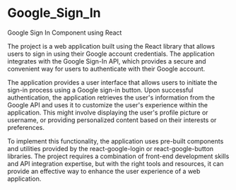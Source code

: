 # Google_Sign_In
Google Sign In Component using React

The project is a web application built using the React library that allows users to sign in using their Google account credentials. The application integrates with the Google Sign-In API, which provides a secure and convenient way for users to authenticate with their Google account.

The application provides a user interface that allows users to initiate the sign-in process using a Google sign-in button. Upon successful authentication, the application retrieves the user's information from the Google API and uses it to customize the user's experience within the application. This might involve displaying the user's profile picture or username, or providing personalized content based on their interests or preferences.

To implement this functionality, the application uses pre-built components and utilities provided by the react-google-login or react-google-button libraries. The project requires a combination of front-end development skills and API integration expertise, but with the right tools and resources, it can provide an effective way to enhance the user experience of a web application.
